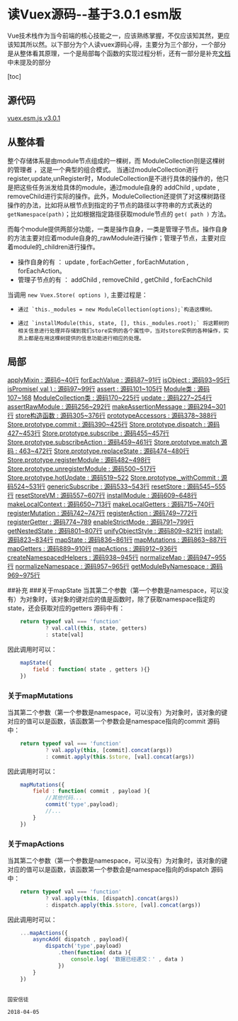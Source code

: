 

# 读Vuex源码--基于3.0.1 esm版

Vue技术栈作为当今前端的核心技能之一，应该熟练掌握，不仅应该知其然，更应该知其所以然。以下部分为个人读vuex源码心得，主要分为三个部分，一个部分是从整体看其原理，一个是局部每个函数的实现过程分析，还有一部分是补充[文档](https://vuex.vuejs.org/zh-cn/core-concepts.html)中未提及的部分

[toc]

## 源代码
[vuex.esm.js v3.0.1](./source-code.md)

## 从整体看
整个存储体系是由module节点组成的一棵树，而 ModuleCollection则是这棵树的管理者 ，这是一个典型的组合模式。
当通过moduleCollection进行register,update,unRegister时，ModuleCollection是不进行具体的操作的，他只是把这些任务派发给具体的module，通过module自身的 addChild , update , removeChild进行实际的操作。此外，ModuleCollection还提供了对这棵树路径操作的办法，比如将从根节点到指定的子节点的路径以字符串的方式表达的`getNamespace(path)`；比如根据指定路径获取module节点的 `get( path )` 方法。

而每个module提供两部分功能，一类是操作自身，一类是管理子节点。操作自身的方法主要对应着module自身的_rawModule进行操作；管理子节点，主要对应着module的_children进行操作。

* 操作自身的有 ： update , forEachGetter , forEachMutation , forEachAction。
* 管理子节点的有 ： addChild , removeChild , getChild , forEachChild

当调用 `new Vuex.Store( options )`, 主要过程是：

*     通过 `this._modules = new ModuleCollection(options);`构造这棵树。
*     通过 `installModule(this, state, [], this._modules.root);` 将这颗树的相关信息进行处理并存储到我们store实例的各个属性中，当对store实例的各种操作，实质上都是在用这棵树提供的信息功能进行相应的处理。

## 局部
[applyMixin : 源码6~40行](./applyMixin.md)
[forEachValue : 源码87~91行](./forEachValue.md)
[isObject : 源码93~95行](./isObject.md)
[isPromise( val ) : 源码97~99行](./isPromise.md)
[assert : 源码101~105行](./assert.md)
[Module类 : 源码107~168](./module.md)
[ModuleCollection类 : 源码170~225行]( ./moduleCollection.md)
[update : 源码227~254行](./update.md)
[assertRawModule : 源码256~292行](./assertRawModule.md)
[makeAssertionMessage : 源码294~301行](./makeAssertionMessage.md)
[store构造函数 : 源码305~376行](./store.md)
[prototypeAccessors : 源码378~388行](./prototypeAccessors.md)
[Store.prototype.commit : 源码390~425行](./store.prototype.commit.md)
[Store.prototype.dispatch : 源码427~453行](./store.prototype.dispatch.md)
[Store.prototype.subscribe : 源码455~457行](./store.prototype.subscribe.md)
[Store.prototype.subscribeAction : 源码459~461行](./store.prototype.subscribeAction.md)
[Store.prototype.watch 源码 : 463~472行](./store.prototype.watch.md)
[Store.prototype.replaceState : 源码474~480行](./store.prototype.replaceState.md)
[Store.prototype.registerModule : 源码482~498行](./store.prototype.registerModule.md)
[Store.prototype.unregisterModule : 源码500~517行](./store.prototype.unregisterModule.md)
[Store.prototype.hotUpdate : 源码519~522](./store.prototype.hotUpdate.md)
[Store.prototype._withCommit : 源码524~531行](./store.prototype._withCommit.md)
[genericSubscribe : 源码533~543行](./genericSubscribe.md)
[resetStore : 源码545~555行](./resetStore.md)
[resetStoreVM : 源码557~607行](./resetStoreVM.md)
[installModule : 源码609~648行](./installModule.md)
[makeLocalContext : 源码650~713行](./makeLocalContext.md)
[makeLocalGetters : 源码715~740行](./makeLocalGetters.md)
[registerMutation : 源码742~747行](./registerMutation.md)
[registerAction : 源码749~772行](./registerAction.md)
[registerGetter : 源码774~789](./registerGetter.md)
[enableStrictMode : 源码791~799行](./enableStrictMode.md)
[getNestedState : 源码801~807行](./getNestedState.md)
[unifyObjectStyle : 源码809~821行](./unifyObjectStyle.md)
[install: 源码823~834行](./install.md)
[mapState : 源码836~861行](./mapState.md)
[mapMutations : 源码863~887行](./mapMutations.md)
[mapGetters : 源码889~910行](./mapGetters.md)
[mapActions : 源码912~936行](./mapActions.md)
[createNamespacedHelpers : 源码938~945行](./createNamespacedHelpers.md)
[normalizeMap : 源码947~955行](./normalizeMap.md)
[normalizeNamespace : 源码957~965行](./normalizeNamespace.md)
[getModuleByNamespace : 源码969~975行](./getModuleByNamespace.md)

##补充
###关于mapState
当其第二个参数（第一个参数是namespace，可以没有）为对象时，该对象的键对应的值是函数时，除了获取namespace指定的state，还会获取对应的getters
源码中有：

```js
    return typeof val === 'function'
            ? val.call(this, state, getters)
            : state[val]
```

因此调用时可以：

```js
    mapState({
        field : function( state , getters ){}
    })
```

### 关于mapMutations
当其第二个参数（第一个参数是namespace，可以没有）为对象时，该对象的键对应的值可以是函数，该函数第一个参数会是namespace指向的commit
源码中：

```js
    return typeof val === 'function'
            ? val.apply(this, [commit].concat(args))
            : commit.apply(this.$store, [val].concat(args))
```

因此调用时可以：

```js
    mapMutations({
        field : function( commit , payload ){
            //其他代码...
            commit('type',payload);
            //...
        }
    })
```

### 关于mapActions
当其第二个参数（第一个参数是namespace，可以没有）为对象时，该对象的键对应的值可以是函数，该函数第一个参数会是namespace指向的dispatch
源码中：

```js
    return typeof val === 'function'
            ? val.apply(this, [dispatch].concat(args))
            : dispatch.apply(this.$store, [val].concat(args))
```

因此调用时可以：

```js
    ...mapActions({
        asyncAdd( dispatch , payload){
            dispatch('type',payload)
                .then(function( data ){
                    console.log( '数据已经递交：' , data )
                })
        }
    })
```





                                                                            国安信徒
                                                                            2018-04-05



